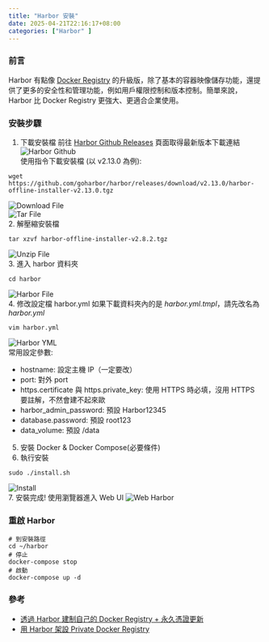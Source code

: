 ```yaml
---
title: "Harbor 安裝"
date: 2025-04-21T22:16:17+08:00
categories: ["Harbor" ]
---
```

### 前言
Harbor 有點像 [Docker Registry](https://blog.darkthread.net/blog/ps-test-netconnection/) 的升級版，除了基本的容器映像儲存功能，還提供了更多的安全性和管理功能，例如用戶權限控制和版本控制。簡單來說，Harbor 比 Docker Registry 更強大、更適合企業使用。

### 安裝步驟
1. 下載安裝檔
前往 [Harbor Github Releases](https://github.com/goharbor/harbor/releases) 頁面取得最新版本下載連結
![Harbor Github](/images/20250421/1.jpg "harbor_github")  
使用指令下載安裝檔 (以 v2.13.0 為例):  
```shell
wget https://github.com/goharbor/harbor/releases/download/v2.13.0/harbor-offline-installer-v2.13.0.tgz
```
![Download File](/images/20250421/2.jpg "download_file")  
![Tar File](/images/20250421/3.jpg "tar_file")  
2. 解壓縮安裝檔
```shell
tar xzvf harbor-offline-installer-v2.8.2.tgz
```
![Unzip File](/images/20250421/4.jpg "unzip_file")  
3. 進入 harbor 資料夾
```shell
cd harbor
```
![Harbor File](/images/20250421/5.jpg "harbor_file")  
4. 修改設定檔 harbor.yml
如果下載資料夾內的是 *harbor.yml.tmpl*，請先改名為 *harbor.yml*
```shell
vim harbor.yml
```
![Harbor YML](/images/20250421/6.jpg "harbor_yml")  
常用設定參數:
- hostname: 設定主機 IP（一定要改）
- port: 對外 port
- https.certificate 與 https.private_key: 使用 HTTPS 時必填，沒用 HTTPS 要註解，不然會建不起來歐
- harbor_admin_password: 預設 Harbor12345
- database.password: 預設 root123
- data_volume: 預設 /data  
5. 安裝 Docker & Docker Compose(必要條件)
6. 執行安裝
```shell
sudo ./install.sh
```
![Install](/images/20250421/7.jpg "install")  
7. 安裝完成! 使用瀏覽器進入 Web UI
![Web Harbor](/images/20250421/8.jpg "web_harbor")  

### 重啟 Harbor
```shell
# 到安裝路徑
cd ~/harbor
# 停止
docker-compose stop
# 啟動
docker-compose up -d
```

### 參考
- [透過 Harbor 建制自己的 Docker Registry + 永久憑證更新](https://blog.toright.com/posts/7510/harbor-caddy-docker-registry)  
- [用 Harbor 架設 Private Docker Registry](https://luka.tw/%E6%89%80%E6%9C%89%E6%96%87%E7%AB%A0/2019-12-17-harbor-b7aa0728b40e/)  